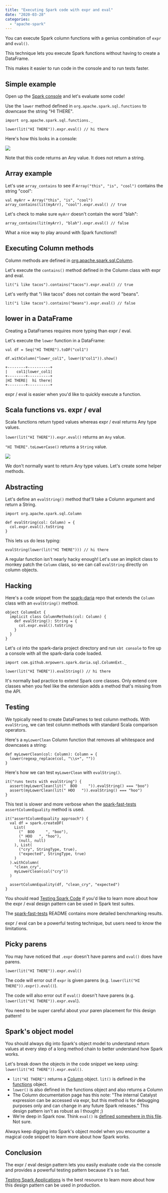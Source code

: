 ```yaml
---
title: "Executing Spark code with expr and eval"
date: "2020-03-28"
categories: 
  - "apache-spark"
---
```


You can execute Spark column functions with a genius combination of `expr` and `eval()`.

This technique lets you execute Spark functions without having to create a DataFrame.

This makes it easier to run code in the console and to run tests faster.

## Simple example

Open up the [Spark console](https://mungingdata.com/apache-spark/using-the-console/) and let's evaluate some code!

Use the `lower` method defined in `org.apache.spark.sql.functions` to downcase the string "HI THERE".

```
import org.apache.spark.sql.functions._

lower(lit("HI THERE")).expr.eval() // hi there
```

Here's how this looks in a console:

![](images/Screen-Shot-2020-03-28-at-4.34.20-AM.png)

Note that this code returns an Any value. It does not return a string.

## Array example

Let's use `array_contains` to see if `Array("this", "is", "cool")` contains the string "cool":

```
val myArr = Array("this", "is", "cool")
array_contains(lit(myArr), "cool").expr.eval() // true
```

Let's check to make sure `myArr` doesn't contain the word "blah":

```
array_contains(lit(myArr), "blah").expr.eval() // false
```

What a nice way to play around with Spark functions!!

## Executing Column methods

Column methods are defined in [org.apache.spark.sql.Column](http://spark.apache.org/docs/latest/api/scala/index.html#org.apache.spark.sql.Column).

Let's execute the `contains()` method defined in the Column class with expr and eval.

```
lit("i like tacos").contains("tacos").expr.eval() // true
```

Let's verify that "i like tacos" does not contain the word "beans".

```
lit("i like tacos").contains("beans").expr.eval() // false
```

## lower in a DataFrame

Creating a DataFrames requires more typing than expr / eval.

Let's execute the `lower` function in a DataFrame:

```
val df = Seq("HI THERE").toDF("col1")

df.withColumn("lower_col1", lower($"col1")).show()

+--------+----------+
|    col1|lower_col1|
+--------+----------+
|HI THERE|  hi there|
+--------+----------+
```

expr / eval is easier when you'd like to quickly execute a function.

## Scala functions vs. expr / eval

Scala functions return typed values whereas expr / eval returns Any type values.

`lower(lit("HI THERE")).expr.eval()` returns an `Any` value.

`"HI THERE".toLowerCase()` returns a `String` value.

![](images/Screen-Shot-2020-03-28-at-5.48.27-AM.png)

We don't normally want to return Any type values. Let's create some helper methods.

## Abstracting

Let's define an `evalString()` method that'll take a Column argument and return a String.

```
import org.apache.spark.sql.Column

def evalString(col: Column) = {
  col.expr.eval().toString
}
```

This lets us do less typing:

```
evalString(lower(lit("HI THERE"))) // hi there
```

A regular function isn't nearly hacky enough! Let's use an implicit class to monkey patch the `Column` class, so we can call `evalString` directly on column objects.

## Hacking

Here's a code snippet from the [spark-daria](https://github.com/MrPowers/spark-daria) repo that extends the `Column` class with an `evalString()` method.

```
object ColumnExt {
  implicit class ColumnMethods(col: Column) {
    def evalString(): String = {
      col.expr.eval().toString
    }
  }
}
```

Let's `cd` into the spark-daria project directory and run `sbt console` to fire up a console with all the spark-daria code loaded.

```
import com.github.mrpowers.spark.daria.sql.ColumnExt._

lower(lit("HI THERE")).evalString() // hi there
```

It's normally bad practice to extend Spark core classes. Only extend core classes when you feel like the extension adds a method that's missing from the API.

## Testing

We typically need to create DataFrames to test column methods. With `evalString`, we can test column methods with standard Scala comparison operators.

Here's a `myLowerClean` Column function that removes all whitespace and downcases a string:

```
def myLowerClean(col: Column): Column = {
  lower(regexp_replace(col, "\\s+", ""))
}
```

Here's how we can test `myLowerClean` with `evalString()`.

```
it("runs tests with evalString") {
  assert(myLowerClean(lit("  BOO     ")).evalString() === "boo")
  assert(myLowerClean(lit(" HOO   ")).evalString() === "hoo")
}
```

This test is slower and more verbose when the [spark-fast-tests](https://github.com/MrPowers/spark-fast-tests/) `assertColumnEquality` method is used.

```
it("assertColumnEquality approach") {
  val df = spark.createDF(
    List(
      ("  BOO     ", "boo"),
      (" HOO   ", "hoo"),
      (null, null)
    ), List(
      ("cry", StringType, true),
      ("expected", StringType, true)
    )
  ).withColumn(
    "clean_cry",
    myLowerClean(col("cry"))
  )

  assertColumnEquality(df, "clean_cry", "expected")
}
```

You should read [Testing Spark Code](https://leanpub.com/testing-spark/) if you'd like to learn more about how the expr / eval design pattern can be used in Spark test suites.

The [spark-fast-tests](https://github.com/MrPowers/spark-fast-tests/) README contains more detailed benchmarking results.

expr / eval can be a powerful testing technique, but users need to know the limitations.

## Picky parens

You may have noticed that `.expr` doesn't have parens and `eval()` does have parens.

```
lower(lit("HI THERE")).expr.eval()
```

The code will error out if `expr` is given parens (e.g. `lower(lit("HI THERE")).expr().eval()`).

The code will also error out if `eval()` doesn't have parens (e.g. `lower(lit("HI THERE")).expr.eval`).

You need to be super careful about your paren placement for this design pattern!

## Spark's object model

You should always dig into Spark's object model to understand return values at every step of a long method chain to better understand how Spark works.

Let's break down the objects in the code snippet we keep using: `lower(lit("HI THERE")).expr.eval()`.

- `lit("HI THERE")` returns a [Column](http://spark.apache.org/docs/latest/api/scala/index.html#org.apache.spark.sql.Column) object. `lit()` is defined in the [functions](http://spark.apache.org/docs/latest/api/scala/index.html#org.apache.spark.sql.functions$) object.
- `lower()` is also defined in the functions object and also returns a Column
- The Column documentation page has this note: "The internal Catalyst expression can be accessed via expr, but this method is for debugging purposes only and can change in any future Spark releases." This design pattern isn't as robust as I thought ;)
- We're deep in Spark now. Think `eval()` is [defined somewhere in this file](https://github.com/apache/spark/blob/5264164a67df498b73facae207eda12ee133be7d/sql/catalyst/src/main/scala/org/apache/spark/sql/catalyst/expressions/Expression.scala). Not sure.

Always keep digging into Spark's object model when you encounter a magical code snippet to learn more about how Spark works.

## Conclusion

The expr / eval design pattern lets you easily evaluate code via the console and provides a powerful testing pattern because it's so fast.

[Testing Spark Applications](https://leanpub.com/testing-spark/) is the best resource to learn more about how this design pattern can be used in production.
